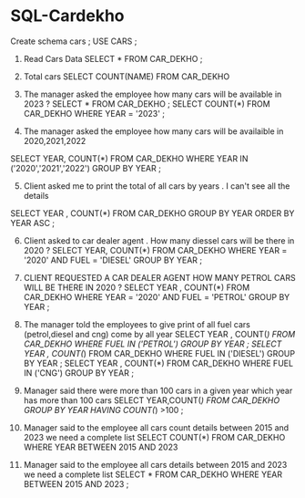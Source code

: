 # SQL-Cardekho 
Create schema cars ;
USE CARS ;
1) Read Cars Data
SELECT * FROM CAR_DEKHO ;

2) Total cars
SELECT COUNT(NAME) FROM CAR_DEKHO

3) The manager asked the employee how many cars will be available in 2023 ?
SELECT * FROM CAR_DEKHO ;
SELECT COUNT(*) FROM CAR_DEKHO
WHERE YEAR = '2023' ;

4) The manager asked the employee how many cars will be availaible in 2020,2021,2022

SELECT YEAR, COUNT(*) FROM CAR_DEKHO
WHERE YEAR IN ('2020','2021','2022') 
GROUP BY YEAR ;

5) Client asked me to print the total of all cars by years . I can't see all the details 

SELECT YEAR , COUNT(*) FROM CAR_DEKHO GROUP BY YEAR
ORDER BY YEAR ASC ;

6) Client asked to car dealer agent . How many diessel cars will be there in 2020 ?
SELECT YEAR, COUNT(*) FROM CAR_DEKHO
WHERE YEAR = '2020' AND FUEL = 'DIESEL'
GROUP BY YEAR ;

7) CLIENT REQUESTED A CAR DEALER AGENT HOW MANY PETROL CARS WILL BE THERE IN 2020 ?
SELECT YEAR , COUNT(*) FROM CAR_DEKHO
WHERE YEAR = '2020' AND FUEL = 'PETROL' 
GROUP BY YEAR ;

8) The manager told  the employees to give print of all fuel cars (petrol,diesel and cng) come by all year 
SELECT YEAR , COUNT(*) FROM CAR_DEKHO WHERE FUEL IN ('PETROL') GROUP BY YEAR ;
SELECT YEAR , COUNT(*) FROM CAR_DEKHO WHERE FUEL IN ('DIESEL') GROUP BY YEAR ;
SELECT YEAR , COUNT(*) FROM CAR_DEKHO WHERE FUEL IN ('CNG') GROUP BY YEAR ;

9) Manager said there were more than 100 cars in a given year which year has more than 100 cars
SELECT YEAR,COUNT(*) FROM CAR_DEKHO GROUP BY YEAR HAVING COUNT(*) >100 ;

10) Manager said to the employee all cars count details between 2015 and 2023 we need a complete list
SELECT COUNT(*) FROM CAR_DEKHO
WHERE YEAR BETWEEN 2015 AND 2023 

11) Manager said to the employee all cars  details between 2015 and 2023 we need a complete list
SELECT * FROM CAR_DEKHO WHERE YEAR BETWEEN 2015 AND 2023 ;
